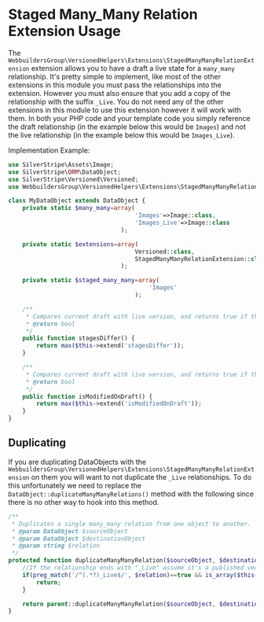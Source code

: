 Staged Many_Many Relation Extension Usage
=================
The ``WebbuildersGroup\VersionedHelpers\Extensions\StagedManyManyRelationExtension`` extension allows you to have a draft a live state for a ``many_many`` relationship. It's pretty simple to implement, like most of the other extensions in this module you must pass the relationships into the extension. However you must also ensure that you add a copy of the relationship with the suffix ``_Live``. You do not need any of the other extensions in this module to use this extension however it will work with them. In both your PHP code and your template code you simply reference the draft relationship (in the example below this would be ``Images``) and not the live relationship (in the example below this would be ``Images_Live``).


Implementation Example:
```php
use SilverStripe\Assets\Image;
use SilverStripe\ORM\DataObject;
use SilverStripe\Versioned\Versioned;
use WebbuildersGroup\VersionedHelpers\Extensions\StagedManyManyRelationExtension;

class MyDataObject extends DataObject {
    private static $many_many=array(
                                    'Images'=>Image::class,
                                    'Images_Live'=>Image::class
                                );

    private static $extensions=array(
                                    Versioned::class,
                                    StagedManyManyRelationExtension::class
                                );

    private static $staged_many_many=array(
                                        'Images'
                                    );

    /**
     * Compares current draft with live version, and returns true if these versions differ, meaning there have been unpublished changes to the draft site.
     * @return bool
     */
    public function stagesDiffer() {
        return max($this->extend('stagesDiffer'));
    }

    /**
     * Compares current draft with live version, and returns true if these versions differ, meaning there have been unpublished changes to the draft site.
     * @return bool
     */
    public function isModifiedOnDraft() {
        return max($this->extend('isModifiedOnDraft'));
    }
}
```


## Duplicating
If you are duplicating DataObjects with the ``WebbuildersGroup\VersionedHelpers\Extensions\StagedManyManyRelationExtension`` on them you will want to not duplicate the ``_Live`` relationships. To do this unfortunately we need to replace the ``DataObject::duplicateManyManyRelations()`` method with the following since there is no other way to hook into this method.
```php
/**
 * Duplicates a single many_many relation from one object to another.
 * @param DataObject $sourceObject
 * @param DataObject $destinationObject
 * @param string $relation
 */
protected function duplicateManyManyRelation($sourceObject, $destinationObject, $relation)
    //If the relationship ends with "_Live" assume it's a published version of a relationship and skip if present in the config
    if(preg_match('/^(.*?)_Live$/', $relation)==true && is_array($this->config()->staged_many_many) && in_array(pre_replace('/^(.*?)_Live$/', '$1', $relation), $this->config()->staged_many_many)) {
        return;
    }

    return parent::duplicateManyManyRelation($sourceObject, $destinationObject, $relation);
}
```
